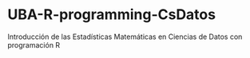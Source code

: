 # UBA-R-programming-CsDatos
Introducción de las Estadísticas Matemáticas en Ciencias de Datos con programación R
